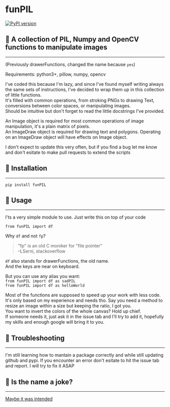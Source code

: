 # funPIL  

[![PyPI version](https://badge.fury.io/py/funPIL.svg)](https://badge.fury.io/py/funPIL)  

## 🎈 A collection of PIL, Numpy and OpenCV functions to manipulate images
------

(Previously drawerFunctions, changed the name because `yes`)

Requirements: python3+, pillow, numpy, opencv

I've coded this because I'm lazy, and since I've found myself writing always the same sets of instructions, I've decided to wrap them up in this collection of little functions.  
It's filled with common operations, from stroking PNGs to drawing Text, conversions between color spaces, or manipulating images.  
Should be intuitive but don't forget to read the little docstrings I've provided.  

An Image object is required for most common operations of image manipulation, it's a plain matrix of pixels.  
An ImageDraw object is required for drawing text and polygons. Operating on an ImageDraw object will have effects on Image object.  

I don't expect to update this very often, but if you find a bug let me know and don't esitate to make pull requests to extend the scripts

## 🔧 Installation
------
`pip install funPIL`  

## 🎨 Usage
------
I'ts a very simple module to use.
Just write this on top of your code

`from funPIL import df`

Why `df` and not `fp`?
> "fp" is an old C moniker for "file pointer"  
> –LSerni, stackoverflow  

`df` also stands for drawerFunctions, the old name.  
And the keys are near on keyboard.  

But you can use any alias you want:  
`from funPIL import df as sadPIL`  
`from funPIL import df as helloWorld`  

Most of the functions are supposed to speed up your work with less code. It's only based on my experience and needs tho. Say you need a method to resize an image within a size but keeping the ratio, I got you.  
You want to invert the colors of the whole canvas? Hold up chief.  
If someone needs it, just ask it in the issue tab and I'll try to add it, hopefully my skills and enough google will bring it to you. 

## 👷 Troubleshooting
------
I'm still learning how to mantain a package correctly and while still updating github and pypi.
If you encounter an error don't esitate to hit the issue tab and report.
I will try to fix it ASAP



## 💊 Is the name a joke?
------
[Maybe it was intended](https://www.urbandictionary.com/define.php?term=fun%20pills)